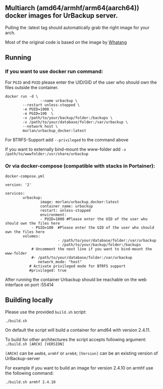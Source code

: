 ## Multiarch (amd64/armhf/arm64(aarch64)) docker images for UrBackup server.
Pulling the :latest tag should automatically grab the right image for your arch.

Most of the original code is based on the image by [Whatang](https://github.com/Whatang/docker_urbackup)


## Running

### If you want to use docker run command:
For `PGID` and `PUID` please enter the UID/GID of the user who should own the files outside the container.

```
docker run -d \
                --name urbackup \
		--restart unless-stopped \
		-e PUID=1000 \  
		-e PGID=100  \ 
		-v /path/to/your/backup/folder:/backups \
		-v /path/to/your/database/folder:/var/urbackup \
		--network host \
		morlan/urbackup_docker:latest
```

For BTRFS-Support add `--privileged` to the command above

If you want to externally bind-mount the www-folder add `-v /path/to/wwwfolder:/usr/share/urbackup`

### Or via docker-compose (compatible with stacks in Portainer): 

`docker-compose.yml`
```
version: '2'

services:
        urbackup:
                image: morlan/urbackup_docker:latest
                container_name: urbackup
                restart: unless-stopped
                environment:
		        - PUID=1000 #Please enter the UID of the user who should own the files here
			- PGID=100  #Please enter the GID of the user who should own the files here
		volumes:
                        - /path/to/your/database/folder:/var/urbackup
                        - /path/to/your/backup/folder:/backups
			# Uncomment the next line if you want to bind-mount the www-folder
			#- /path/to/your/database/folder:/var/urbackup
               network_mode: "host"
	       # Activate privileged mode for BTRFS support
	       #privileged: true
```              
	     
After running the container Urbackup should be reachable on the web interface on port :55414	     

## Building locally
Please use the provided `build.sh` script:
```
./build.sh
```
On default the script will build a container for amd64 with version 2.4.11.

To build for other architectures the script accepts following argument:
`./build.sh [ARCH] [VERSION]`

`[ARCH]` can be `amd64`, `armhf` or `arm64`; `[Version]` can be an existing version of UrBackup-server

For example if you want to build an image for version 2.4.10 on armhf use the following command:
```
./build.sh armhf 2.4.10
```
